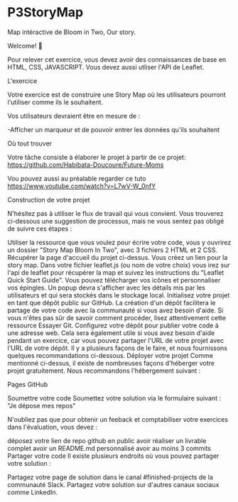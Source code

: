 # P3StoryMap
Map intéractive de Bloom in Two, Our story.

Welcome! 👋

Pour relever cet exercice, vous devez avoir des connaissances de base en HTML, CSS, JAVASCRIPT. 
Vous devez aussi utliser l'API de Leaflet.

L'exercice

Votre exercice est de construire une Story Map où les utilisateurs pourront l'utiliser comme ils le souhaitent.

Vos utilisateurs devraient être en mesure de :

-Afficher un marqueur et de pouvoir entrer les données qu'ils souhaitent

Où tout trouver

Votre tâche consiste à élaborer le projet à partir de ce projet: https://github.com/Habibata-Doucoure/Future-Moms

Vou pouvez aussi au préalable regarder ce tuto https://www.youtube.com/watch?v=L7wV-W_0nfY

Construction de votre projet

N'hésitez pas à utiliser le flux de travail qui vous convient. Vous trouverez ci-dessous une suggestion de processus, mais ne vous sentez pas obligé de suivre ces étapes :

Utiliser la ressource que vous voulez pour écrire votre code, vous y ouvrirez un dossier "Story Map Bloom In Two", avec 3 fichiers 2 HTML et 2 CSS.
Récupérer la page d'accueil du projet ci-dessus.
Vous créez un lien pour la story map.
Dans votre fichier leaflet.js (ou nom de votre choix) vous irez sur l'api de leaflet pour récupérer la map et suivez les instructions du "Leaflet Quick Start Guide".
Vous pouvez télécharger vos icônes et personnaliser vos épingles.
Un popup devra s'afficher avec les détails mis par les utilisateurs et qui sera stockés dans le stockage local.
Initialisez votre projet en tant que dépôt public sur GitHub. La création d'un dépôt facilitera le partage de votre code avec la communauté si vous avez besoin d'aide. Si vous n'êtes pas sûr de savoir comment procéder, lisez attentivement cette ressource Essayer Git.
Configurez votre dépôt pour publier votre code à une adresse web. Cela sera également utile si vous avez besoin d'aide pendant un exercice, car vous pouvez partager l'URL de votre projet avec l'URL de votre dépôt. Il y a plusieurs façons de le faire, et nous fournissons quelques recommandations ci-dessous.
Déployer votre projet
Comme mentionné ci-dessus, il existe de nombreuses façons d'héberger votre projet gratuitement. Nous recommandons l'hébergement suivant :

Pages GitHub

Soumettre votre code
Soumettez votre solution via le formulaire suivant : "Je dépose mes repos"

N'oubliez pas que pour obtenir un feeback et comptabiliser votre exercices dans l'évaluation, vous devez :

déposez votre lien de repo github en public
avoir réaliser un livrable complet
avoir un README.md personnalisé
avoir au moins 3 commits
Partager votre code
Il existe plusieurs endroits où vous pouvez partager votre solution :

Partagez votre page de solution dans le canal #finished-projects de la communauté Slack.
Partagez votre solution sur d'autres canaux sociaux comme LinkedIn.
